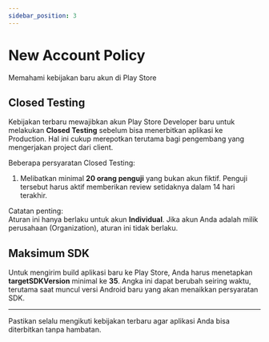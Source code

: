 ```yaml
---
sidebar_position: 3
---
```


# New Account Policy

Memahami kebijakan baru akun di Play Store

## Closed Testing

Kebijakan terbaru mewajibkan akun Play Store Developer baru untuk melakukan **Closed Testing** sebelum bisa menerbitkan aplikasi ke Production. Hal ini cukup merepotkan terutama bagi pengembang yang mengerjakan project dari client.

Beberapa persyaratan Closed Testing:  
1. Melibatkan minimal **20 orang penguji** yang bukan akun fiktif. Penguji tersebut harus aktif memberikan review setidaknya dalam 14 hari terakhir.

Catatan penting:  
Aturan ini hanya berlaku untuk akun **Individual**. Jika akun Anda adalah milik perusahaan (Organization), aturan ini tidak berlaku.

## Maksimum SDK

Untuk mengirim build aplikasi baru ke Play Store, Anda harus menetapkan **targetSDKVersion** minimal ke **35**. Angka ini dapat berubah seiring waktu, terutama saat muncul versi Android baru yang akan menaikkan persyaratan SDK.

---

Pastikan selalu mengikuti kebijakan terbaru agar aplikasi Anda bisa diterbitkan tanpa hambatan.